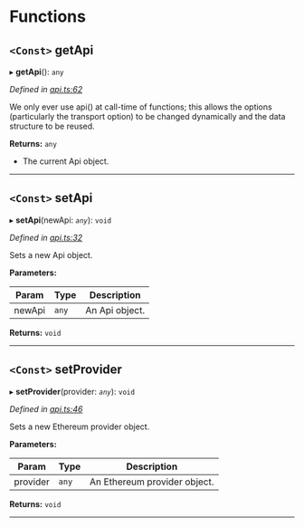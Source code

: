 

# Functions

<a id="getapi"></a>

## `<Const>` getApi

▸ **getApi**(): `any`

*Defined in [api.ts:62](https://github.com/paritytech/js-libs/blob/79a5f83/packages/light.js/src/api.ts#L62)*

We only ever use api() at call-time of functions; this allows the options (particularly the transport option) to be changed dynamically and the data structure to be reused.

**Returns:** `any`
- The current Api object.

___
<a id="setapi"></a>

## `<Const>` setApi

▸ **setApi**(newApi: *`any`*): `void`

*Defined in [api.ts:32](https://github.com/paritytech/js-libs/blob/79a5f83/packages/light.js/src/api.ts#L32)*

Sets a new Api object.

**Parameters:**

| Param | Type | Description |
| ------ | ------ | ------ |
| newApi | `any` |  An Api object. |

**Returns:** `void`

___
<a id="setprovider"></a>

## `<Const>` setProvider

▸ **setProvider**(provider: *`any`*): `void`

*Defined in [api.ts:46](https://github.com/paritytech/js-libs/blob/79a5f83/packages/light.js/src/api.ts#L46)*

Sets a new Ethereum provider object.

**Parameters:**

| Param | Type | Description |
| ------ | ------ | ------ |
| provider | `any` |  An Ethereum provider object. |

**Returns:** `void`

___

